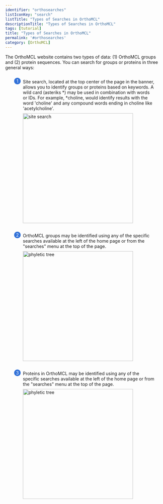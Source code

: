 ```yaml
---
identifier: "orthosearches"
listIconKey: "search"
listTitle: "Types of Searches in OrthoMCL"
descriptionTitle: "Types of Searches in OrthoMCL"
tags: [tutorial]
title: "Types of Searches in OrthoMCL"
permalink: '#orthosearches'
category: [OrthoMCL]
---
```

<style>
  .search-strategies-feature {
    margin: auto;
  }
  .search-strategies-feature--panels {
    display: flex;
    flex-wrap: wrap;
    align-items: flex-start;
    counter-reset: panel;
  }
  .search-strategies-feature--panels > * {
    overflow: hidden;
    margin: 0 2em;
  }
  .search-strategies-feature--panels > * > div {
    margin-top: 1em;
    margin-left: 2em;
    position: relative;
  }
  .search-strategies-feature--panels > * img {
    margin-left: 2em;
  }
  .search-strategies-feature--panels > * > div:before {
    counter-increment: panel;
    content: counter(panel);
    background: #3171d8;
    border-radius: 1em;
    height: 1.5em;
    width: 1.5em;
    display: inline-flex;
    justify-content: center;
    align-items: center;
    margin-right: .5em;
    color: white;
    position: absolute;
    left: -2em;
    top: -0.25em;
  }
   #topright {
     text-align: right;
  }
</style>
<div class="search-strategies-feature">
  <p>The OrthoMCL website contains two types of data: (1) OrthoMCL groups and (2) protein sequences. You can search for groups or proteins in three general ways:</p>
  <div class="search-strategies-feature--panels">
    <div>
      <div>Site search, located at the top center of the page in the banner, allows you to identify groups or proteins based on keywords. A wild card (asteriks *) may be used in combination with words or IDs. For example, *choline, would identify results with the word 'choline' and any compound words ending in choline like 'acetylcholine'. </div>
      <img style="width: 25em; margin-top: .5em; margin-left: 2em;" src="{{ "/assets/images/resources_tools/orthositesearch.png" | absolute_url }}" alt="site search"/><br/><br/>
    </div>
    <div>
      <div>OrthoMCL groups may be identified using any of the specific searches available at the left of the home page or from the "searches" menu at the top of the page.   </div>
      <img style="width: 25em; margin-top: .5em; margin-left: 2em;" src="{{ "/assets/images/resources_tools/groupsearches.png" | absolute_url }}" alt="phyletic tree"/><br/><br/>
      <div>Proteins in OrthoMCL may be identified using any of the specific searches available at the left of the home page or from the "searches" menu at the top of the page.    </div>
      <img style="width: 25em; margin-top: .5em; margin-left: 2em;" src="{{ "/assets/images/resources_tools/proteinsearches.png" | absolute_url }}" alt="phyletic tree"/><br/><br/>
    </div>